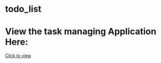 # todo_list
# View the task managing Application Here:
[Click to view](https://my-task-app.netlify.app/)
